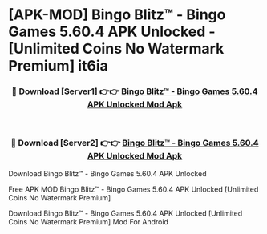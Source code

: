 # [APK-MOD] Bingo Blitz™️ - Bingo Games 5.60.4 APK Unlocked - [Unlimited Coins No Watermark Premium] it6ia



<div align="center">
<h3>🔴 Download [Server1] 👉👉 <a href="https://momento.my/?title=Bingo_Blitz™️_-_Bingo_Games_5.60.4_APK_Unlocked">Bingo Blitz™️ - Bingo Games 5.60.4 APK Unlocked Mod Apk</a></h3><br>

<h3>🔴 Download [Server2] 👉👉 <a href="https://momento.my/?title=Bingo_Blitz™️_-_Bingo_Games_5.60.4_APK_Unlocked">Bingo Blitz™️ - Bingo Games 5.60.4 APK Unlocked Mod Apk</a></h3>
</div>



Download Bingo Blitz™️ - Bingo Games 5.60.4 APK Unlocked 

Free APK MOD Bingo Blitz™️ - Bingo Games 5.60.4 APK Unlocked [Unlimited Coins No Watermark Premium]

Download Bingo Blitz™️ - Bingo Games 5.60.4 APK Unlocked [Unlimited Coins No Watermark Premium] Mod For Android
